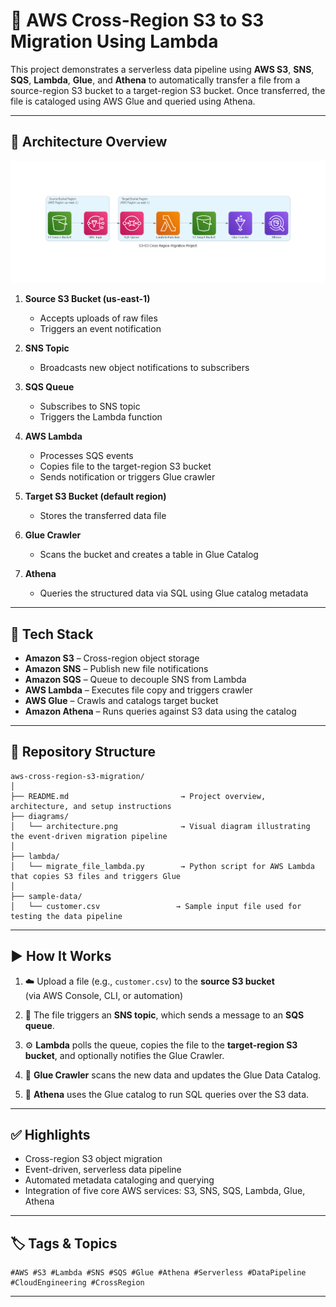 # 🧭 AWS Cross-Region S3 to S3 Migration Using Lambda

This project demonstrates a serverless data pipeline using **AWS S3**, **SNS**, **SQS**, **Lambda**, **Glue**, and **Athena** to automatically transfer a file from a source-region S3 bucket to a target-region S3 bucket. Once transferred, the file is cataloged using AWS Glue and queried using Athena.

---

## 🧩 Architecture Overview
![Cross-Region Migration Diagram](diagrams/architecture.png)

1. **Source S3 Bucket (us-east-1)**  
   - Accepts uploads of raw files
   - Triggers an event notification

2. **SNS Topic**  
   - Broadcasts new object notifications to subscribers

3. **SQS Queue**  
   - Subscribes to SNS topic
   - Triggers the Lambda function

4. **AWS Lambda**  
   - Processes SQS events
   - Copies file to the target-region S3 bucket
   - Sends notification or triggers Glue crawler

5. **Target S3 Bucket (default region)**  
   - Stores the transferred data file

6. **Glue Crawler**  
   - Scans the bucket and creates a table in Glue Catalog

7. **Athena**  
   - Queries the structured data via SQL using Glue catalog metadata

---

## 🔧 Tech Stack

- **Amazon S3** – Cross-region object storage
- **Amazon SNS** – Publish new file notifications
- **Amazon SQS** – Queue to decouple SNS from Lambda
- **AWS Lambda** – Executes file copy and triggers crawler
- **AWS Glue** – Crawls and catalogs target bucket
- **Amazon Athena** – Runs queries against S3 data using the catalog

---

## 📂 Repository Structure

```
aws-cross-region-s3-migration/
│
├── README.md                         → Project overview, architecture, and setup instructions
├── diagrams/
│   └── architecture.png              → Visual diagram illustrating the event-driven migration pipeline
│
├── lambda/
│   └── migrate_file_lambda.py        → Python script for AWS Lambda that copies S3 files and triggers Glue
│
├── sample-data/
│   └── customer.csv                 → Sample input file used for testing the data pipeline
```

---

## ▶️ How It Works

1. ☁️ Upload a file (e.g., `customer.csv`) to the **source S3 bucket**  
   (via AWS Console, CLI, or automation)

2. 📣 The file triggers an **SNS topic**, which sends a message to an **SQS queue**.

3. ⚙️ **Lambda** polls the queue, copies the file to the **target-region S3 bucket**, and optionally notifies the Glue Crawler.

4. 🧬 **Glue Crawler** scans the new data and updates the Glue Data Catalog.

5. 🔎 **Athena** uses the Glue catalog to run SQL queries over the S3 data.

---

## ✅ Highlights

- Cross-region S3 object migration
- Event-driven, serverless data pipeline
- Automated metadata cataloging and querying
- Integration of five core AWS services: S3, SNS, SQS, Lambda, Glue, Athena

---

## 🏷️ Tags & Topics
```
#AWS #S3 #Lambda #SNS #SQS #Glue #Athena #Serverless #DataPipeline #CloudEngineering #CrossRegion
```

---
